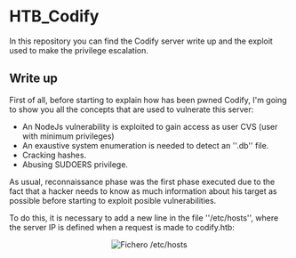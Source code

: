 # HTB_Codify
In this repository you can find the Codify server write up and the exploit used to make the privilege escalation.
## Write up
First of all, before starting to explain how has been pwned Codify, I'm going to show you all the concepts that are used to vulnerate this server:
  - An NodeJs vulnerability is exploited to gain access as user CVS (user with minimum privileges)
  - An exaustive system enumeration is needed to detect an ''.db'' file.
  - Cracking hashes.
  - Abusing SUDOERS privilege.

As usual, reconnaissance phase was the first phase executed due to the fact that a hacker needs to know as much information about his target as possible before starting to exploit posible vulnerabilities.

To do this, it is necessary to add a new line in the file ''/etc/hosts'', where the server IP is defined when a request is made to codify.htb:

<p align="center">
  <img src="[![hosts.png](https://i.postimg.cc/KvyMrT1X/hosts.png)](https://postimg.cc/7bmhqf1X)" alt="Fichero /etc/hosts">
</p>
